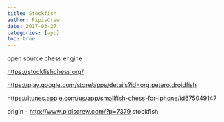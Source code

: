 ```yaml
---
title: Stockfish
author: PipisCrew
date: 2017-03-27
categories: [app]
toc: true
---
```


open source chess engine

https://stockfishchess.org/

https://play.google.com/store/apps/details?id=org.petero.droidfish

https://itunes.apple.com/us/app/smallfish-chess-for-iphone/id675049147

origin - http://www.pipiscrew.com/?p=7379 stockfish